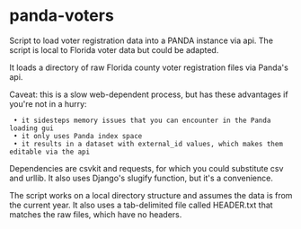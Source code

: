panda-voters
============

Script to load voter registration data into a PANDA instance via api.
The script is local to Florida voter data but could be adapted.

It loads a directory of raw Florida county voter registration files via Panda's api.

Caveat: this is a slow web-dependent process, but has these advantages if you're not in a hurry:

     • it sidesteps memory issues that you can encounter in the Panda loading gui
     • it only uses Panda index space
     • it results in a dataset with external_id values, which makes them editable via the api

Dependencies are csvkit and requests, for which you could substitute csv and urllib. It also uses Django's slugify function, but it's a convenience.

The script works on a local directory structure and assumes the data is from the current year.
It also uses a tab-delimited file called HEADER.txt that matches the raw files, which have no headers.
